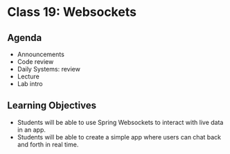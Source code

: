 # Class 19: Websockets

## Agenda
- Announcements
- Code review
- Daily Systems: review
- Lecture
- Lab intro

## Learning Objectives
* Students will be able to use Spring Websockets to interact with live data in an app.
* Students will be able to create a simple app where users can chat back and forth in real time.
